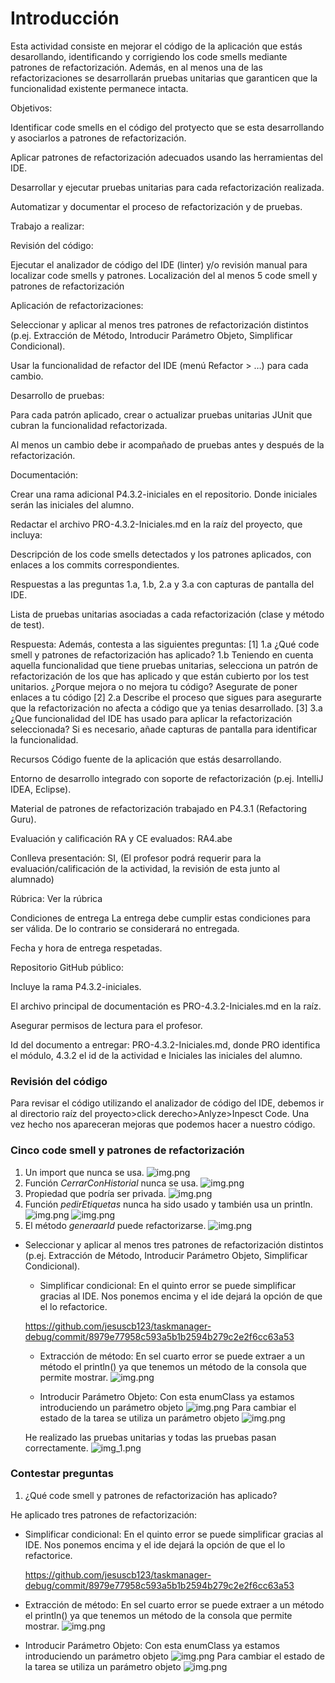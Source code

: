 # Introducción
Esta actividad consiste en mejorar el código de la aplicación que estás desarollando, identificando y corrigiendo los code smells mediante patrones de refactorización. Además, en al menos una de las refactorizaciones se desarrollarán pruebas unitarias que garanticen que la funcionalidad existente permanece intacta.

Objetivos:

Identificar code smells en el código del protyecto que se esta desarrollando y asociarlos a patrones de refactorización.

Aplicar patrones de refactorización adecuados usando las herramientas del IDE.

Desarrollar y ejecutar pruebas unitarias para cada refactorización realizada.

Automatizar y documentar el proceso de refactorización y de pruebas.

Trabajo a realizar:

Revisión del código:

Ejecutar el analizador de código del IDE (linter) y/o revisión manual para localizar code smells y patrones. Localización del al menos 5 code smell y patrones de refactorización

Aplicación de refactorizaciones:

Seleccionar y aplicar al menos tres patrones de refactorización distintos (p.ej. Extracción de Método, Introducir Parámetro Objeto, Simplificar Condicional).

Usar la funcionalidad de refactor del IDE (menú Refactor > …) para cada cambio.

Desarrollo de pruebas:

Para cada patrón aplicado, crear o actualizar pruebas unitarias JUnit que cubran la funcionalidad refactorizada.

Al menos un cambio debe ir acompañado de pruebas antes y después de la refactorización.

Documentación:

Crear una rama adicional P4.3.2-iniciales en el repositorio. Donde iniciales serán las iniciales del alumno.

Redactar el archivo PRO-4.3.2-Iniciales.md en la raíz del proyecto, que incluya:

Descripción de los code smells detectados y los patrones aplicados, con enlaces a los commits correspondientes.

Respuestas a las preguntas 1.a, 1.b, 2.a y 3.a con capturas de pantalla del IDE.

Lista de pruebas unitarias asociadas a cada refactorización (clase y método de test).

Respuesta: Además, contesta a las siguientes preguntas:
[1]
1.a ¿Qué code smell y patrones de refactorización has aplicado?
1.b Teniendo en cuenta aquella funcionalidad que tiene pruebas unitarias, selecciona un patrón de refactorización de los que has aplicado y que están cubierto por los test unitarios. ¿Porque mejora o no mejora tu código? Asegurate de poner enlaces a tu código
[2]
2.a Describe el proceso que sigues para asegurarte que la refactorización no afecta a código que ya tenias desarrollado.
[3]
3.a ¿Que funcionalidad del IDE has usado para aplicar la refactorización seleccionada? Si es necesario, añade capturas de pantalla para identificar la funcionalidad.

Recursos
Código fuente de la aplicación que estás desarrollando.

Entorno de desarrollo integrado con soporte de refactorización (p.ej. IntelliJ IDEA, Eclipse).

Material de patrones de refactorización trabajado en P4.3.1 (Refactoring Guru).

Evaluación y calificación
RA y CE evaluados: RA4.abe

Conlleva presentación: SI, (El profesor podrá requerir para la evaluación/calificación de la actividad, la revisión de esta junto al alumnado)

Rúbrica: Ver la rúbrica


Condiciones de entrega
La entrega debe cumplir estas condiciones para ser válida. De lo contrario se considerará no entregada.

Fecha y hora de entrega respetadas.

Repositorio GitHub público:

Incluye la rama P4.3.2-iniciales.

El archivo principal de documentación es PRO-4.3.2-Iniciales.md en la raíz.

Asegurar permisos de lectura para el profesor.

Id del documento a entregar: PRO-4.3.2-Iniciales.md, donde PRO identifica el módulo, 4.3.2 el id de la actividad e Iniciales las iniciales del alumno.

### Revisión del código
Para revisar el código utilizando el analizador de código del IDE, debemos ir al directorio raíz del proyecto>click derecho>Anlyze>Inpesct Code.
Una vez hecho nos apareceran mejoras que podemos hacer a nuestro código.

### Cinco code smell y patrones de refactorización
1. Un import que nunca se usa.
![img.png](./images/img10.png)
2. Función *CerrarConHistorial* nunca se usa.
![img.png](./images/img11.png)
3. Propiedad que podría ser privada.
![img.png](./images/img13.png)
4. Función *pedirEtiquetas* nunca ha sido usado y también usa un println.
![img.png](./images/img14.png)
![img.png](./images/img16.png)
5. El método *generaarId* puede refactorizarse.
![img.png](./images/img15.png)
- Seleccionar y aplicar al menos tres patrones de refactorización distintos (p.ej. Extracción de Método, Introducir Parámetro Objeto, Simplificar Condicional).
    - Simplificar condicional:
  En el quinto error se puede simplificar gracias al IDE. Nos ponemos encima y el ide dejará la opción de que el lo refactorice.

  https://github.com/jesuscb123/taskmanager-debug/commit/8979e77958c593a5b1b2594b279c2e2f6cc63a53
  -  Extracción de método:
  En sel cuarto error se puede extraer a un método el println() ya que tenemos un método de la consola que permite mostrar.
  ![img.png](./images/img17.png)
  
  - Introducir Parámetro Objeto:
  Con esta enumClass ya estamos introduciendo un parámetro objeto
  ![img.png](./images/img20.png)
  Para cambiar el estado de la tarea se utiliza un parámetro objeto
  ![img.png](./images/img22.png)
  
  He realizado las pruebas unitarias y todas las pruebas pasan correctamente.
![img_1.png](./images/img24.png)
  
### Contestar preguntas

1. ¿Qué code smell y patrones de refactorización has aplicado?
  
  He aplicado tres patrones de refactorización:
  - Simplificar condicional:
  En el quinto error se puede simplificar gracias al IDE. Nos ponemos encima y el ide dejará la opción de que el lo refactorice.

    https://github.com/jesuscb123/taskmanager-debug/commit/8979e77958c593a5b1b2594b279c2e2f6cc63a53
-  Extracción de método:
   En sel cuarto error se puede extraer a un método el println() ya que tenemos un método de la consola que permite mostrar.
   ![img.png](./images/img17.png)

- Introducir Parámetro Objeto:
  Con esta enumClass ya estamos introduciendo un parámetro objeto
  ![img.png](./images/img20.png)
  Para cambiar el estado de la tarea se utiliza un parámetro objeto
  ![img.png](./images/img22.png)
